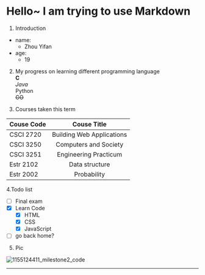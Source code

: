 # Hello~ I am trying to use Markdown

1. Introduction  

  - name:  
    * Zhou Yifan  
  - age:  
    - 19  

2. My progress on learning different programming language  
  **C**  
  *Java*  
  Python  
  ~~GO~~  

3. Courses taken this term  

  | Couse Code |     Couse Title           |  
  |:---------  |      :-------:            |  
  | CSCI 2720  | Building Web Applications |  
  | CSCI 3250  | Computers and Society     |  
  | CSCI 3251  | Engineering Practicum     |  
  | Estr 2102  | Data structure            |  
  | Estr 2002  | Probability               |  
  

4.Todo list

- [ ] Final exam  
- [x] Learn Code  
  - [x] HTML  
  - [x] CSS  
  - [x] JavaScript  
- [ ] go back home?  

5. Pic  

  ![1155124411_milestone2_code]("https://github.com/csci3251-2020/student-1155124411/raw/master/1155124411_milestone2.jpeg")

___  


